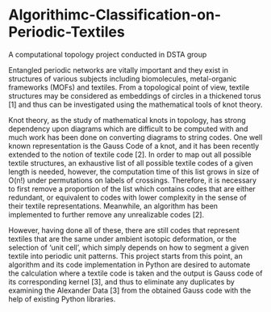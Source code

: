 # Algorithimc-Classification-on-Periodic-Textiles
A computational topology project conducted in DSTA group

Entangled periodic networks are vitally important
and they exist in structures of various subjects
including biomolecules, metal-organic frameworks
(MOFs) and textiles. From a topological point of
view, textile structures may be considered as
embeddings of circles in a thickened torus [1] and
thus can be investigated using the mathematical tools
of knot theory.


Knot theory, as the study of mathematical knots in
topology, has strong dependency upon diagrams
which are difficult to be computed with and much
work has been done on converting diagrams to string
codes. One well known representation is the Gauss
Code of a knot, and it has been recently extended to
the notion of textile code [2].
In order to map out all possible textile structures, an
exhaustive list of all possible textile codes of a given
length is needed, however, the computation time of
this list grows in size of O(n!) under permutations on
labels of crossings. Therefore, it is necessary to first
remove a proportion of the list which contains codes
that are either redundant, or equivalent to codes with
lower complexity in the sense of their textile
representations. Meanwhile, an algorithm has been
implemented to further remove any unrealizable
codes [2].


However, having done all of these, there are still
codes that represent textiles that are the same under
ambient isotopic deformation, or the selection of
‘unit cell’, which simply depends on how to segment
a given textile into periodic unit patterns.
This project starts from this point, an algorithm and
its code implementation in Python are desired to
automate the calculation where a textile code is taken
and the output is Gauss code of its corresponding
kernel [3], and thus to eliminate any duplicates by
examining the Alexander Data [3] from the obtained
Gauss code with the help of existing Python libraries.
